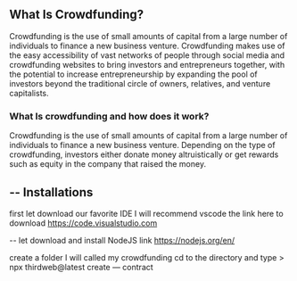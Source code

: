 ## What Is Crowdfunding?
Crowdfunding is the use of small amounts of capital from a large number of individuals to finance a new business venture. Crowdfunding makes use of the easy accessibility of vast networks of people through social media and crowdfunding websites to bring investors and entrepreneurs together, with the potential to increase entrepreneurship by expanding the pool of investors beyond the traditional circle of owners, relatives, and venture capitalists.


### What Is crowdfunding and how does it work?
Crowdfunding is the use of small amounts of capital from a large number of individuals to finance a new business venture. Depending on the type of crowdfunding, investors either donate money altruistically or get rewards such as equity in the company that raised the money.

##   -- Installations
first let download our favorite IDE I will recommend vscode the link here to download https://code.visualstudio.com


-- let download and install NodeJS link https://nodejs.org/en/


create a folder I will called my crowdfunding cd to the directory and type > npx thirdweb@latest create — contract
